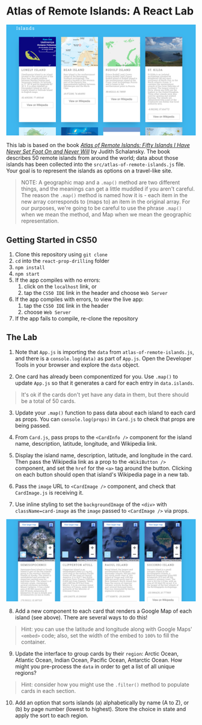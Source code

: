 # Atlas of Remote Islands: A React Lab

![Completed App](images/complete.png)

This lab is based on the book _[Atlas of Remote Islands: Fifty Islands I Have Never Set Foot On and Never Will](https://www.amazon.com/Atlas-Remote-Islands-Fifty-Never/dp/014311820X)_ by Judith Schalansky. The book describes 50 remote islands from around the world; data about those islands has been collected into the `src/atlas-of-remote-islands.js` file. Your goal is to represent the islands as options on a travel-like site.

> NOTE: A geographic map and a `.map()` method are two different things, and the meanings can get a little muddled if you aren't careful. The reason the `.map()` method is named how it is - each item in the new array corresponds to (maps to) an item in the original array. For our purposes, we're going to be careful to use the phrase `.map()` when we mean the method, and Map when we mean the geographic representation. 

## Getting Started in CS50

1. Clone this repository using `git clone`
2. `cd` into the `react-prop-drilling` folder
3. `npm install`
4. `npm start`
5. If the app compiles with no errors:
    1. click on the `localhost` link, or
    2. tap the `CS50 IDE` link in the header and choose `Web Server`
6. If the app compiles with errors, to view the live app:
    1. tap the `CS50 IDE` link in the header
    2. choose `Web Server`
7. If the app fails to compile, re-clone the repository

## The Lab

1. Note that `App.js` is importing the `data` from `atlas-of-remote-islands.js`, and there is a `console.log(data)` as part of `App.js`. Open the Developer Tools in your browser and explore the `data` object.

2. One card has already been componentized for you. Use `.map()` to update `App.js` so that it generates a card for each entry in `data.islands`.

> It's ok if the cards don't yet have any data in them, but there should be a total of 50 cards.

3. Update your `.map()` function to pass data about each island to each card as props. You can `console.log(props)` in `Card.js` to check that props are being passed.

4. From `Card.js`, pass props to the `<CardInfo />` component for the island name, description, latitude, longitude, and Wikipedia link.

5. Display the island name, description, latitude, and longitude in the card. Then pass the Wikipedia link as a prop to the `<WikiButton />` component, and set the `href` for the `<a>` tag around the button. Clicking on each button should open that island's Wikipedia page in a new tab.

6. Pass the `image` URL to `<CardImage />` component, and check that `CardImage.js` is receiving it.

7. Use inline styling to set the `backgroundImage` of the `<div>` with `className=card-image` as the `image` passed to `<CardImage />` via props.

![Google Maps Component](images/google-maps.png)

8. Add a new component to each card that renders a Google Map of each island (see above). There are several ways to do this!

> Hint: you can use the latitude and longitude along with Google Maps' `<embed>` code; also, set the width of the embed to `100%` to fill the container.

9. Update the interface to group cards by their `region`: Arctic Ocean, Atlantic Ocean, Indian Ocean, Pacific Ocean, Antarctic Ocean. How might you pre-process the `data` in order to get a list of all unique regions?

> Hint: consider how you might use the `.filter()` method to populate cards in each section.

10. Add an option that sorts islands (a) alphabetically by name (A to Z), or (b) by page number (lowest to highest). Store the choice in state and apply the sort to each region.
